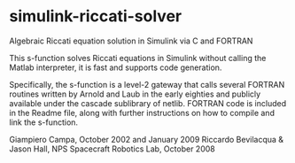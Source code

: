 # simulink-riccati-solver
Algebraic Riccati equation solution in Simulink via C and FORTRAN

This s-function solves Riccati equations in Simulink without calling the Matlab interpreter, it is fast and supports code generation.

Specifically, the s-function is a level-2 gateway that calls several FORTRAN routines written by Arnold and Laub in the early eighties and publicly available under the cascade sublibrary of netlib. FORTRAN code is included in the Readme file, along with further instructions on how to compile and link the s-function.

Giampiero Campa, October 2002 and January 2009
Riccardo Bevilacqua & Jason Hall, NPS Spacecraft Robotics Lab, October 2008
